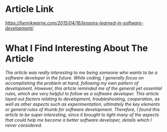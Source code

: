 # Article Link
*https://henrikwarne.com/2015/04/16/lessons-learned-in-software-development/*

# What I Find Interesting About The Article

*The article was really interesting to me being someone who wants to be a software developer in the future. While coding, I generally focus on accomplishing the problem at hand, following my own pattern of development.  However, this article reminded me of the general yet essential rules, which are very helpful to follow as a software developer. This article layed out factors relating to development, troubleshooting, cooperation, as well as other aspects such as experimentation, ultimately the key elements or general rules of thumb for software development. Therefore, I found this article to be super interesting, since it brought to light many of the aspects that could help me become a better software developer, details which I never considered.*


